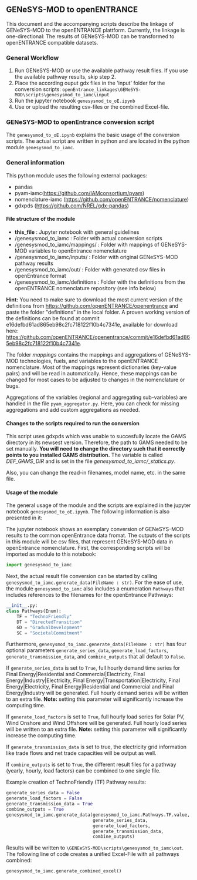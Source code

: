 ﻿## GENeSYS-MOD to openENTRANCE
This document and the accompanying scripts describe the linkage of GENeSYS-MOD to the openENTRANCE plattform. Currently, the linkage is one-directional: The results of GENeSYS-MOD can be transformed to openENTRANCE compatible datasets.

### General Workflow
1. Run GENeSYS-MOD or use the available pathway result files. If you use the available pathway results, skip step 2.
2. Place the according ouput gdx files in the 'input' folder for the conversion scripts:  ```openEntrance_linkages\GENeSYS-MOD\scripts\genesysmod_to_iamc\input```
3. Run the jupyter notebook ```genesysmod_to_oE.ipynb```
4. Use or upload the resulting csv-files or the combined Excel-file.

### GENeSYS-MOD to openEntrance conversion script
The ```genesysmod_to_oE.ipynb``` explains the basic usage of the conversion scripts. The actual script are written in python and are located in the python module ```genesysmod_to_iamc```.

### General information

This python module uses the following external packages:
- pandas
- pyam-iamc(https://github.com/IAMconsortium/pyam)
- nomenclature-iamc (https://github.com/openENTRANCE/nomenclature)
- gdxpds (https://github.com/NREL/gdx-pandas)

#### File structure of the module
- __this_file__ : Jupyter notebook with general guidelines
- /genesysmod_to_iamc : Folder with actual conversion scripts
 - /genesysmod_to_iamc/mappings/ : Folder with mappings of GENeSYS-MOD variables to openEntrance nomenclature
 - /genesysmod_to_iamc/inputs/ : Folder with original GENeSYS-MOD pathway results
 - /genesysmod_to_iamc/out/ : Folder with generated csv files in openEntrance format
 - /genesysmod_to_iamc/definitions : Folder with the definitions from the openENTRANCE nomenclature repository (see info below) 
 
**Hint:** You need to make sure to download the most current version of the definitions from https://github.com/openENTRANCE/openentrance and paste the folder "definitions" in the local folder. A proven working version of the definitions can be found at commit e16defbd61ad865eb98c2fc718122f10b4c7341e, available for download here: https://github.com/openENTRANCE/openentrance/commit/e16defbd61ad865eb98c2fc718122f10b4c7341e.

 The folder _mappings_ contains the mappings and aggregations of GENeSYS-MOD technologies, fuels, and variables to the openENTRANCE nomenclature. Most of the mappings represent dictionaries (key-value pairs) and will be read in automatically. Hence, these mappings can be changed for most cases to be adjusted to changes in the nomenclature or bugs.
 
 Aggregations of the variables (regional and aggregating sub-variables) are handled in the file ```pyam_aggregator.py```. Here, you can check for missing aggregations and add custom aggregations as needed.
 
#### Changes to the scripts required to run the conversion
This script uses gdxpds which was unable to succesfully locate the GAMS directory in its newsest version. Therefore, the path to GAMS needed to be set manually. **You will need to change the directory such that it correctly points to you installed GAMS distribution.** The variable is called *DEF_GAMS_DIR* and is set in the file *genesysmod_to_iamc/\_statics.py*.

Also, you can change the read-in filenames, model name, etc. in the same file. 

 #### Usage of the module
 The general usage of the module and the scripts are explained in the jupyter notebook ```genesysmod_to_oE.ipynb```. The following information is also presented in it:
 
 The jupyter notebook shows an exemplary conversion of GENeSYS-MOD results to the common openEntrance data fromat. The outputs of the scripts in this module will be csv files, that represent GENeSYS-MOD data in openEntrance nomenclature. First, the corresponding scripts will be imported as module to this notebook:
 ```python
 import genesysmod_to_iamc
 ```
 Next, the actual result file conversion can be started by calling ```genesysmod_to_iamc.generate_data(FileName : str)```. For the ease of use, the module ```genesysmod_to_iamc``` also includes a enumeration ```Pathways``` that includes references to the filenames for the openEntrance Pathways:

```python
__init__.py:
class Pathways(Enum):
    TF = "TechnoFriendly"
    DT = "DirectedTransition"
    GD = "GradualDevelopment"
    SC = "SocietalCommitment"
```
Furthermore, ```genesysmod_to_iamc.generate_data(FileName : str)``` has four optional parameters ```generate_series_data```, ```generate_load_factors```, ```generate_transmission_data```, and ```combine_outputs``` that all default to ```False```. 

If ```generate_series_data``` is set to ```True```, full hourly demand time series for Final Energy|Residential and Commercial|Electricity, Final Energy|Industry|Electricity, Final Energy|Transportation|Electricity, Final Energy|Electricity, Final Energy|Residential and Commercial and Final Energy|Industry will be generated. Full hourly demand series will be written to an extra file. **Note:** setting this parameter will significantly increase the computing time.

If ```generate_load_factors``` is set to ```True```, full hourly load series for Solar PV, Wind Onshore and Wind Offshore will be generated. Full hourly load series will be written to an extra file. **Note:** setting this parameter will significantly increase the computing time.

If ```generate_transmission_data``` is set to true, the electricity grid information like trade flows and net trade capacities will be output as well.

If ```combine_outputs``` is set to ```True```, the different result files for a pathway (yearly, hourly, load factors) can be combined to one single file. 

Example creation of TechnoFriendly (TF) Pathway results:
```python
generate_series_data = False
generate_load_factors = False
generate_transmission_data = True
combine_outputs = True
genesysmod_to_iamc.generate_data(genesysmod_to_iamc.Pathways.TF.value, 
                                 generate_series_data, 
                                 generate_load_factors,
								 generate_transmission_data,
                                 combine_outputs)
```

Results will be written to ```\GENEeSYS-MOD\scripts\genesysmod_to_iamc\out```. The following line of code creates a unified Excel-File with all pathways combined:

```python
genesysmod_to_iamc.generate_combined_excel()
```